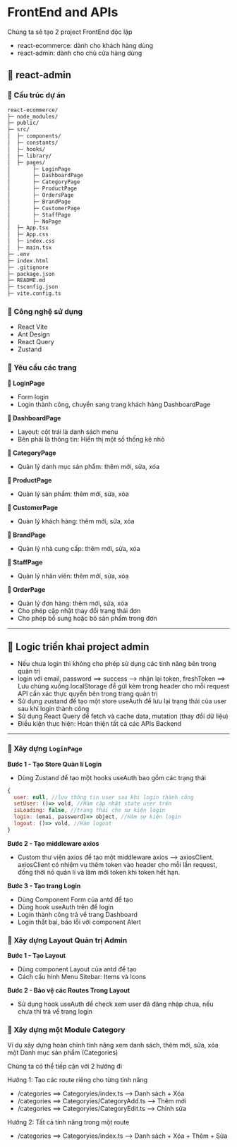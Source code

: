 # FrontEnd and APIs

Chúng ta sẽ tạo 2 project FrontEnd độc lập

- react-ecommerce: dành cho khách hàng dùng
- react-admin: dành cho chủ cửa hàng dùng


## 💛 react-admin

### 🔸 Cấu trúc dự án


```html
react-ecommerce/
├─ node_modules/
├─ public/
├─ src/
│  ├─ components/
│  ├─ constants/
│  ├─ hooks/
│  ├─ library/
│  ├─ pages/
│       ├─ LoginPage
│       ├─ DashboardPage
│       ├─ CategoryPage
│       ├─ ProductPage
│       ├─ OrdersPage
│       ├─ BrandPage
│       ├─ CustomerPage
│       ├─ StaffPage
│       ├─ NoPage
│  ├─ App.tsx
│  ├─ App.css
│  ├─ index.css
│  ├─ main.tsx
├─ .env
├─ index.html
├─ .gitignore
├─ package.json
├─ README.md
├─ tsconfig.json
├─ vite.config.ts
```

### 🔸 Công nghệ sử dụng

- React Vite
- Ant Design
- React Query
- Zustand

### 🔸 Yêu cầu các trang

**📄 LoginPage**

- Form login
- Login thành công, chuyển sang trang khách hàng DashboardPage


**📄 DashboardPage** 

- Layout: cột trái là danh sách menu
- Bên phải là thông tin: Hiển thị một số thống kê nhỏ 


**📄 CategoryPage** 

- Quản lý danh mục sản phẩm: thêm mới, sửa, xóa

**📄 ProductPage** 

- Quản lý sản phẩm: thêm mới, sửa, xóa


**📄 CustomerPage**

- Quản lý khách hàng: thêm mới, sửa, xóa


**📄 BrandPage**

- Quản lý nhà cung cấp: thêm mới, sửa, xóa


**📄 StaffPage**

- Quản lý nhân viên: thêm mới, sửa, xóa


**📄 OrderPage**

- Quản lý đơn hàng: thêm mới, sửa, xóa
- Cho phép cập nhật thay đổi trạng thái đơn
- Cho phép bổ sung hoặc bỏ sản phẩm trong đơn

---

## 💛 Logic triển khai project admin

- Nếu chưa login thì không cho phép sử dụng các tính năng bên trong quản trị
- login với email, password ==> success --> nhận lại token, freshToken ==> Lưu chúng xuống localStorage để gửi kèm trong header cho mỗi request API cần xác thực quyền bên trong trang quản trị
- Sử dụng zustand để tạo một store useAuth để lưu lại trạng thái của user sau khi login thành công
- Sử dụng React Query để fetch và cache data, mutation (thay đổi dữ liệu)
- Điều kiện thực hiện: Hoàn thiện tất cả các APIs Backend

---
### 🔸 Xây dựng `LoginPage`


**Bước 1 - Tạo Store Quản lí Login**

- Dùng Zustand để tạo một hooks useAuth bao gồm các trạng thái

```js
{
  user: null, //lưu thông tin user sau khi login thành công
  setUser: ()=> vold, //Hàm cập nhật state user trên
  isLoading: false, //trạng thái cho sự kiện login
  login: (emai, password)=> object, //Hàm sự kiện login
  logout: ()=> vold, //Hàm logout
}
```

**Bước 2 - Tạo middleware axios**

- Custom thư viện axios để tạo một middleware axios --> axiosClient. axiosClient có nhiệm vụ thêm token vào header cho mỗi lần request, đồng thời nó quản lí và làm mới token khi token hết hạn.

**Bước 3 - Tạo trang Login**

- Dùng Component Form của antd để tạo 
- Dùng hook useAuth trên để login
- Login thành công trả về trang Dashboard
- Login thất bại, báo lỗi với component Alert


### 🔸 Xây dựng Layout Quản trị Admin

**Bước 1 - Tạo Layout**

- Dùng component Layout của antd để tạo
- Cách cấu hình Menu Sitebar: Items và Icons

**Bước 2 - Bảo vệ các Routes Trong Layout**

- Sử dụng hook useAuth để check xem user đã đăng nhập chưa, nếu chưa thì trả về trang login 


### 🔸  Xây dựng một Module Category

Ví dụ xây dựng hoàn chỉnh tính năng xem danh sách, thêm mới, sửa, xóa một Danh mục sản phẩm (Categories)

Chúng ta có thể tiếp cận với 2 hướng đi

Hướng 1: Tạo các route riêng cho từng tính năng

- /categories ==> Categoryies/index.ts --> Danh sách + Xóa
- /categories ==> Categoryies/CategoryAdd.ts --> Thêm mới
- /categories ==> Categoryies/CategoryEdit.ts --> Chỉnh sửa

Hướng 2: Tất cả tính năng trong một route

- /categories ==> Categoryies/index.ts --> Danh sách + Xóa + Thêm + Sửa